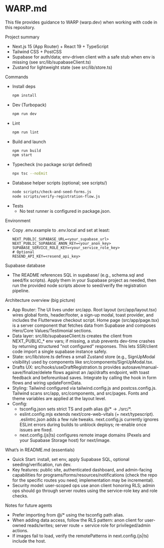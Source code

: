 # WARP.md

This file provides guidance to WARP (warp.dev) when working with code in this repository.

Project summary
- Next.js 15 (App Router) + React 19 + TypeScript
- Tailwind CSS + PostCSS
- Supabase for auth/data; env-driven client with a safe stub when env is missing (see src/lib/supabaseClient.ts)
- Zustand for lightweight state (see src/lib/store.ts)

Commands
- Install deps
  ```bash path=null start=null
  npm install
  ```
- Dev (Turbopack)
  ```bash path=null start=null
  npm run dev
  ```
- Lint
  ```bash path=null start=null
  npm run lint
  ```
- Build and launch
  ```bash path=null start=null
  npm run build
  npm start
  ```
- Typecheck (no package script defined)
  ```bash path=null start=null
  npx tsc --noEmit
  ```
- Database helper scripts (optional; see scripts/)
  ```bash path=null start=null
  node scripts/check-and-seed-forms.js
  node scripts/verify-registration-flow.js
  ```
- Tests
  - No test runner is configured in package.json.

Environment
- Copy .env.example to .env.local and set at least:
  ```env path=null start=null
  NEXT_PUBLIC_SUPABASE_URL=<your_supabase_url>
  NEXT_PUBLIC_SUPABASE_ANON_KEY=<your_anon_key>
  SUPABASE_SERVICE_ROLE_KEY=<your_service_role_key>
  # Optional
  RESEND_API_KEY=<resend_api_key>
  ```

Supabase database
- The README references SQL in supabase/ (e.g., schema.sql and seed/fix scripts). Apply them in your Supabase project as needed, then run the provided node scripts above to seed/verify the registration pipeline.

Architecture overview (big picture)
- App Router: The UI lives under src/app. Root layout (src/app/layout.tsx) wires global fonts, header/footer, a sign-up modal, toast provider, and includes the Flutterwave checkout script. Home page (src/app/page.tsx) is a server component that fetches data from Supabase and composes Hero/Core Values/Testimonial sections.
- Data layer: src/lib/supabaseClient.ts creates the client from NEXT_PUBLIC_* env vars; if missing, a stub prevents dev-time crashes by returning structured "not configured" responses. This lets SSR/client code import a single supabase instance safely.
- State: src/lib/store.ts defines a small Zustand store (e.g., SignUpModal visibility) used by components like src/components/SignUpModal.tsx.
- Drafts UX: src/hooks/useDraftRegistration.ts provides autosave/manual-save/finalize/delete flows against an /api/drafts endpoint, with toast feedback and beforeunload saves. Integrate by calling the hook in form flows and wiring updateFormData.
- Styling: Tailwind configured via tailwind.config.js and postcss.config.js. Tailwind scans src/app, src/components, and src/pages. Fonts and theme variables are applied at the layout level.
- Config:
  - tsconfig.json sets strict TS and path alias @/* → ./src/*.
  - eslint.config.mjs extends next/core-web-vitals (+ next/typescript). .eslintrc.json adds a few rule tweaks. next.config.js currently ignores ESLint errors during builds to unblock deploys; re-enable once issues are fixed.
  - next.config.(js|ts) configures remote image domains (Pexels and your Supabase Storage host) for next/image.

What’s in README.md (essentials)
- Quick Start: install, set env, apply Supabase SQL, optional seeding/verification, run dev.
- Key features: public site, authenticated dashboard, and admin-facing capabilities for programs/forms/resources/notifications (check the repo for the specific routes you need; implementation may be incremental).
- Security model: user-scoped ops use anon client honoring RLS; admin ops should go through server routes using the service-role key and role checks.

Notes for future agents
- Prefer importing from @/* using the tsconfig path alias.
- When adding data access, follow the RLS pattern: anon client for user-owned reads/writes; server route + service role for privileged/admin actions.
- If images fail to load, verify the remotePatterns in next.config.(js|ts) include the host.
